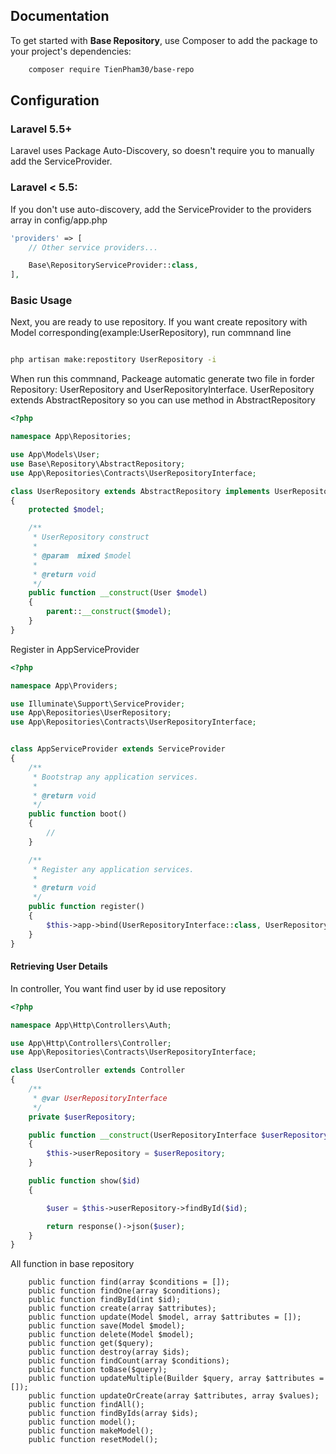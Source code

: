 ## Documentation

To get started with **Base Repository**, use Composer to add the package to your project's dependencies:

```bash
    composer require TienPham30/base-repo
```

## Configuration

### Laravel 5.5+

Laravel uses Package Auto-Discovery, so doesn't require you to manually add the ServiceProvider.

### Laravel < 5.5:

If you don't use auto-discovery, add the ServiceProvider to the providers array in config/app.php

```php
'providers' => [
    // Other service providers...

    Base\RepositoryServiceProvider::class,
],
```

### Basic Usage

Next, you are ready to use repository. If you want create repository with Model corresponding(example:UserRepository), run commnand line 

```bash

php artisan make:repostitory UserRepository -i
```
When run this commnand, Packeage automatic generate two file in forder Repository: UserRepository and UserRepositoryInterface. 
UserRepository extends AbstractRepository so you can use method in AbstractRepository

```php
<?php

namespace App\Repositories;

use App\Models\User;
use Base\Repository\AbstractRepository;
use App\Repositories\Contracts\UserRepositoryInterface;

class UserRepository extends AbstractRepository implements UserRepositoryInterface
{
    protected $model;

    /**
     * UserRepository construct
     *
     * @param  mixed $model
     *
     * @return void
     */
    public function __construct(User $model)
    {
        parent::__construct($model);
    }
}
```
Register in AppServiceProvider
```php
<?php

namespace App\Providers;

use Illuminate\Support\ServiceProvider;
use App\Repositories\UserRepository;
use App\Repositories\Contracts\UserRepositoryInterface;


class AppServiceProvider extends ServiceProvider
{
    /**
     * Bootstrap any application services.
     *
     * @return void
     */
    public function boot()
    {
        //
    }

    /**
     * Register any application services.
     *
     * @return void
     */
    public function register()
    {
        $this->app->bind(UserRepositoryInterface::class, UserRepository::class);
    }
}
```


#### Retrieving User Details

In controller, You want find user by id use repository

```php
<?php

namespace App\Http\Controllers\Auth;

use App\Http\Controllers\Controller;
use App\Repositories\Contracts\UserRepositoryInterface;

class UserController extends Controller
{
    /**
     * @var UserRepositoryInterface
     */
    private $userRepository;

    public function __construct(UserRepositoryInterface $userRepository )
    {
        $this->userRepository = $userRepository;
    }

    public function show($id) 
    {

        $user = $this->userRepository->findById($id);

        return response()->json($user);
    }
}
```
All function in base repository
```
    public function find(array $conditions = []);
    public function findOne(array $conditions);
    public function findById(int $id);
    public function create(array $attributes);
    public function update(Model $model, array $attributes = []);
    public function save(Model $model);
    public function delete(Model $model);
    public function get($query);
    public function destroy(array $ids);
    public function findCount(array $conditions);
    public function toBase($query);
    public function updateMultiple(Builder $query, array $attributes = []);
    public function updateOrCreate(array $attributes, array $values);
    public function findAll();
    public function findByIds(array $ids);
    public function model();
    public function makeModel();
    public function resetModel();
```
